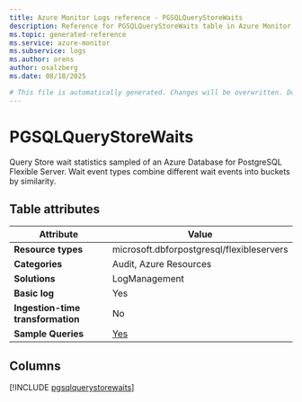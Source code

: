 ```yaml
---
title: Azure Monitor Logs reference - PGSQLQueryStoreWaits
description: Reference for PGSQLQueryStoreWaits table in Azure Monitor Logs.
ms.topic: generated-reference
ms.service: azure-monitor
ms.subservice: logs
ms.author: orens
author: osalzberg
ms.date: 08/18/2025

# This file is automatically generated. Changes will be overwritten. Do not change this file directly.
---
```


# PGSQLQueryStoreWaits

Query Store wait statistics sampled of an Azure Database for PostgreSQL Flexible Server. Wait event types combine different wait events into buckets by similarity.


## Table attributes

|Attribute|Value|
|---|---|
|**Resource types**|microsoft.dbforpostgresql/flexibleservers|
|**Categories**|Audit, Azure Resources|
|**Solutions**| LogManagement|
|**Basic log**|Yes|
|**Ingestion-time transformation**|No|
|**Sample Queries**|[Yes](/azure/azure-monitor/reference/queries/pgsqlquerystorewaits)|



## Columns
  
[!INCLUDE [pgsqlquerystorewaits](~/reusable-content/ce-skilling/azure/includes/azure-monitor/reference/tables/pgsqlquerystorewaits-include.md)]
